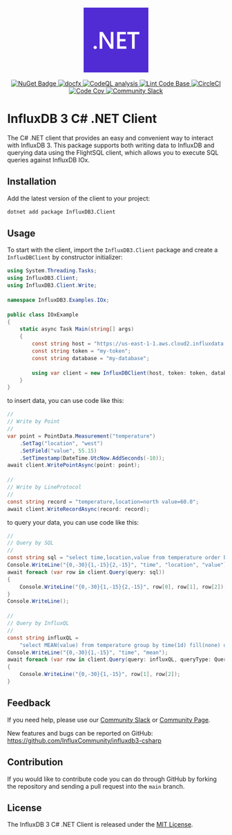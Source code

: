 <p align="center">
    <img src="net_logo.svg" alt=".NET Logo" width="150px">
</p>
<p align="center">
    <a href="https://www.nuget.org/packages/InfluxDB3.Client">
        <img src="https://buildstats.info/nuget/InfluxDB3.Client" alt="NuGet Badge">
    </a>
    <a href="https://influxcommunity.github.io/influxdb3-csharp/">
        <img src="https://img.shields.io/badge/-docfx-blue?logo=csharp&logoColor=white" alt="docfx">
    </a>
    <a href="https://github.com/InfluxCommunity/influxdb3-csharp/actions/workflows/codeql-analysis.yml">
        <img src="https://github.com/InfluxCommunity/influxdb3-csharp/actions/workflows/codeql-analysis.yml/badge.svg?branch=main" alt="CodeQL analysis">
    </a>
    <a href="https://github.com/InfluxCommunity/influxdb3-csharp/actions/workflows/linter.yml">
        <img src="https://github.com/InfluxCommunity/influxdb3-csharp/actions/workflows/linter.yml/badge.svg" alt="Lint Code Base">
    </a>
    <a href="https://dl.circleci.com/status-badge/redirect/gh/InfluxCommunity/influxdb3-csharp/tree/main">
        <img src="https://dl.circleci.com/status-badge/img/gh/InfluxCommunity/influxdb3-csharp/tree/main.svg?style=svg" alt="CircleCI">
    </a>
    <a href="https://codecov.io/gh/InfluxCommunity/influxdb3-csharp">
        <img src="https://codecov.io/gh/InfluxCommunity/influxdb3-csharp/branch/main/graph/badge.svg" alt="Code Cov"/>
    </a>
    <a href="https://app.slack.com/huddle/TH8RGQX5Z/C02UDUPLQKA">
        <img src="https://img.shields.io/badge/slack-join_chat-white.svg?logo=slack&style=social" alt="Community Slack">
    </a>
</p>

# InfluxDB 3 C# .NET Client

The C# .NET client that provides an easy and convenient way to interact with InfluxDB 3.
This package supports both writing data to InfluxDB and querying data using the FlightSQL client,
which allows you to execute SQL queries against InfluxDB IOx.

## Installation

Add the latest version of the client to your project:

```sh
dotnet add package InfluxDB3.Client
```

## Usage

To start with the client, import the `InfluxDB3.Client` package and create a `InfluxDBClient` by constructor initializer:

```csharp
using System.Threading.Tasks;
using InfluxDB3.Client;
using InfluxDB3.Client.Write;

namespace InfluxDB3.Examples.IOx;

public class IOxExample
{
    static async Task Main(string[] args)
    {
        const string host = "https://us-east-1-1.aws.cloud2.influxdata.com";
        const string token = "my-token";
        const string database = "my-database";

        using var client = new InfluxDBClient(host, token: token, database: database);
    }
}
```

to insert data, you can use code like this:

```csharp
//
// Write by Point
//
var point = PointData.Measurement("temperature")
    .SetTag("location", "west")
    .SetField("value", 55.15)
    .SetTimestamp(DateTime.UtcNow.AddSeconds(-10));
await client.WritePointAsync(point: point);

//
// Write by LineProtocol
//
const string record = "temperature,location=north value=60.0";
await client.WriteRecordAsync(record: record);
```

to query your data, you can use code like this:

```csharp
//
// Query by SQL
//
const string sql = "select time,location,value from temperature order by time desc limit 10";
Console.WriteLine("{0,-30}{1,-15}{2,-15}", "time", "location", "value");
await foreach (var row in client.Query(query: sql))
{
    Console.WriteLine("{0,-30}{1,-15}{2,-15}", row[0], row[1], row[2]);
}
Console.WriteLine();

//
// Query by InfluxQL
//
const string influxQL =
    "select MEAN(value) from temperature group by time(1d) fill(none) order by time desc limit 10";
Console.WriteLine("{0,-30}{1,-15}", "time", "mean");
await foreach (var row in client.Query(query: influxQL, queryType: QueryType.InfluxQL))
{
    Console.WriteLine("{0,-30}{1,-15}", row[1], row[2]);
}
```

## Feedback

If you need help, please use our [Community Slack](https://app.slack.com/huddle/TH8RGQX5Z/C02UDUPLQKA)
or [Community Page](https://community.influxdata.com/).

New features and bugs can be reported on GitHub: <https://github.com/InfluxCommunity/influxdb3-csharp>

## Contribution

If you would like to contribute code you can do through GitHub by forking the repository and sending a pull request into
the `main` branch.

## License

The InfluxDB 3 C# .NET Client is released under the [MIT License](https://opensource.org/licenses/MIT).
